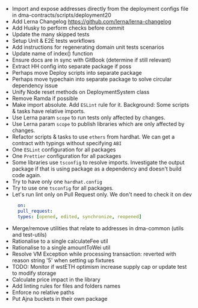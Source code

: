 - Import and expose addresses directly from the deployment configs file in dma-contracts/scripts/deployment20
- Add Lerna Changelog https://github.com/lerna/lerna-changelog
- Add Husky to perform checks before commit
- Update the many skipped tests
- Setup Unit & E2E tests workflows
- Add instructions for regenerating domain unit tests scenarios
- Update name of index() function
- Ensure docs are in sync with GitBook (determine if still relevant)
- Extract HH config into separate package if poss
- Perhaps move Deploy scripts into separate package
- Perhaps move typechain into separate package to solve circular dependency issue
- Unify Node reset methods on DeploymentSystem class
- Remove Ramda if possible
- Make import absolute. Add `ESLint` rule for it. Background: Some scripts & tasks have relative imports.
- Use Lerna param `scope` to run tests only affected by changes. 
- Use Lerna param `scope` to publish libraries which are only affected by changes.
- Refactor scripts & tasks to use `ethers` from hardhat. We can get a contract with typings without specifying `ABI`
- One `ESLint` configuration for all packages
- One `Prettier` configuration for all packages
- Some libraries use `tsconfig` to resolve imports. Investigate the output package if that is using package as a dependency and doesn't build code again. 
- Try to have only one `hardhat.config`
- Try to use one `tsconfig` for all packages.
- Let's run lint only on Pull Request only. We don't need to check it on dev
  ```yaml
    on:
    pull_request:
    types: [opened, edited, synchronize, reopened]
  ```
- Merge/remove utilities that relate to addresses in dma-common (utils and test-utils)
- Rationalise to a single calculateFee util
- Rationalise to a single amountToWei util
- Resolve VM Exception while processing transaction: reverted with reason string '5' when setting up fixtures
- TODO: Monitor if wstETH optimism increase supply cap or update test to modify storage
- Calculate price impact in the library
- Add linting rules for files and folders names
- Enforce no relative paths
- Put Ajna buckets in their own package